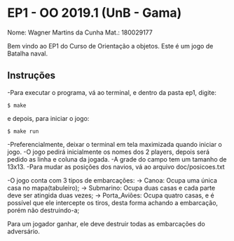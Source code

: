 # EP1 - OO 2019.1 (UnB - Gama)

Nome: Wagner Martins da Cunha
Mat.: 180029177

Bem vindo ao EP1 do Curso de Orientação a objetos. Este é um jogo de Batalha naval.

## Instruções

-Para executar o programa, vá ao terminal, e dentro da pasta ep1, digite:
```
$ make
```
e depois, para iniciar o jogo:
```
$ make run 
```

-Preferencialmente, deixar o terminal em tela maximizada quando iniciar o jogo.
-O jogo pedirá inicialmente os nomes dos 2 players, depois será pedido as linha e coluna da jogada. 
-A grade do campo tem um tamanho de 13x13.
-Para mudar as posições dos navios, vá ao arquivo doc/posicoes.txt

-O jogo conta com 3 tipos de embarcações:
-> Canoa: Ocupa uma única casa no mapa(tabuleiro);
-> Submarino: Ocupa duas casas e cada parte deve ser atingida duas vezes;
-> Porta_Aviões: Ocupa quatro casas, e é possível que ele intercepte os tiros, desta forma achando a embarcação, porém não destruindo-a;
 
Para um jogador ganhar, ele deve destruir todas as embarcações do adversário.
